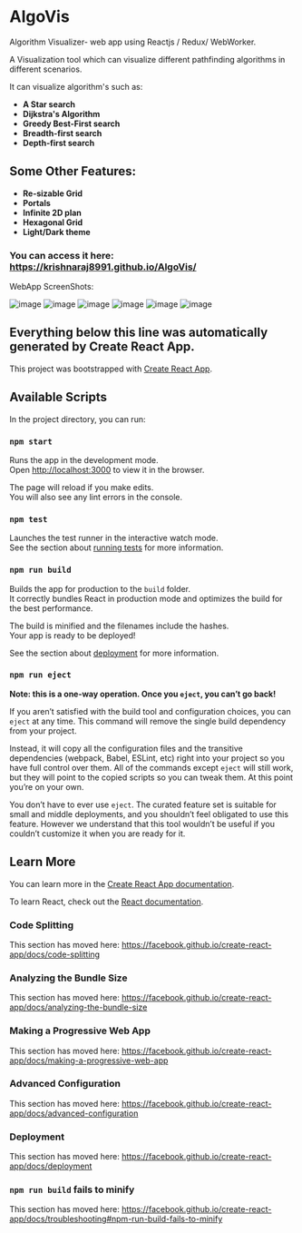 # AlgoVis

Algorithm Visualizer- web app using Reactjs / Redux/ WebWorker.

A Visualization tool which can visualize different pathfinding algorithms in different scenarios.

It can visualize algorithm's such as:

- **A Star search**
- **Dijkstra's Algorithm**
- **Greedy Best-First search**
- **Breadth-first search**
- **Depth-first search**

## Some Other Features:

- **Re-sizable Grid**
- **Portals**
- **Infinite 2D plan**
- **Hexagonal Grid**
- **Light/Dark theme**

### You can access it here: https://krishnaraj8991.github.io/AlgoVis/

WebApp ScreenShots:

![image](https://user-images.githubusercontent.com/49141311/94742353-32114300-0393-11eb-82d9-941d0a07a5af.png)
![image](https://user-images.githubusercontent.com/49141311/94742387-405f5f00-0393-11eb-801d-8f9840f93519.png)
![image](https://user-images.githubusercontent.com/49141311/94742378-3ccbd800-0393-11eb-9f81-e41fcda0cade.png)
![image](https://user-images.githubusercontent.com/49141311/94742430-4ead7b00-0393-11eb-9f0a-5c98132f65e3.png)
![image](https://user-images.githubusercontent.com/49141311/94742457-553bf280-0393-11eb-8373-aee2dc955eaf.png)
![image](https://user-images.githubusercontent.com/49141311/94742476-5c630080-0393-11eb-9e37-1191e3b2d0db.png)

## Everything below this line was automatically generated by Create React App.

This project was bootstrapped with [Create React App](https://github.com/facebook/create-react-app).

## Available Scripts

In the project directory, you can run:

### `npm start`

Runs the app in the development mode.<br />
Open [http://localhost:3000](http://localhost:3000) to view it in the browser.

The page will reload if you make edits.<br />
You will also see any lint errors in the console.

### `npm test`

Launches the test runner in the interactive watch mode.<br />
See the section about [running tests](https://facebook.github.io/create-react-app/docs/running-tests) for more information.

### `npm run build`

Builds the app for production to the `build` folder.<br />
It correctly bundles React in production mode and optimizes the build for the best performance.

The build is minified and the filenames include the hashes.<br />
Your app is ready to be deployed!

See the section about [deployment](https://facebook.github.io/create-react-app/docs/deployment) for more information.

### `npm run eject`

**Note: this is a one-way operation. Once you `eject`, you can’t go back!**

If you aren’t satisfied with the build tool and configuration choices, you can `eject` at any time. This command will remove the single build dependency from your project.

Instead, it will copy all the configuration files and the transitive dependencies (webpack, Babel, ESLint, etc) right into your project so you have full control over them. All of the commands except `eject` will still work, but they will point to the copied scripts so you can tweak them. At this point you’re on your own.

You don’t have to ever use `eject`. The curated feature set is suitable for small and middle deployments, and you shouldn’t feel obligated to use this feature. However we understand that this tool wouldn’t be useful if you couldn’t customize it when you are ready for it.

## Learn More

You can learn more in the [Create React App documentation](https://facebook.github.io/create-react-app/docs/getting-started).

To learn React, check out the [React documentation](https://reactjs.org/).

### Code Splitting

This section has moved here: https://facebook.github.io/create-react-app/docs/code-splitting

### Analyzing the Bundle Size

This section has moved here: https://facebook.github.io/create-react-app/docs/analyzing-the-bundle-size

### Making a Progressive Web App

This section has moved here: https://facebook.github.io/create-react-app/docs/making-a-progressive-web-app

### Advanced Configuration

This section has moved here: https://facebook.github.io/create-react-app/docs/advanced-configuration

### Deployment

This section has moved here: https://facebook.github.io/create-react-app/docs/deployment

### `npm run build` fails to minify

This section has moved here: https://facebook.github.io/create-react-app/docs/troubleshooting#npm-run-build-fails-to-minify

